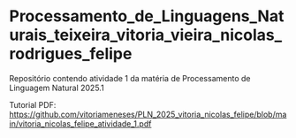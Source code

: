 # Processamento_de_Linguagens_Naturais_teixeira_vitoria_vieira_nicolas_rodrigues_felipe
Repositório contendo atividade 1 da matéria de Processamento de Linguagem Natural 2025.1

Tutorial PDF: https://github.com/vitoriameneses/PLN_2025_vitoria_nicolas_felipe/blob/main/vitoria_nicolas_felipe_atividade_1.pdf
